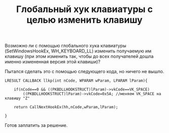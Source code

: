 ﻿---
title: "Глобальный хук клавиатуры с целью изменить клавишу"
se.owner.user_id: 322530
se.owner.display_name: "Иван Иванов"
se.owner.link: "https://ru.stackoverflow.com/users/322530/%d0%98%d0%b2%d0%b0%d0%bd-%d0%98%d0%b2%d0%b0%d0%bd%d0%be%d0%b2"
se.link: "https://ru.stackoverflow.com/questions/928816/%d0%93%d0%bb%d0%be%d0%b1%d0%b0%d0%bb%d1%8c%d0%bd%d1%8b%d0%b9-%d1%85%d1%83%d0%ba-%d0%ba%d0%bb%d0%b0%d0%b2%d0%b8%d0%b0%d1%82%d1%83%d1%80%d1%8b-%d1%81-%d1%86%d0%b5%d0%bb%d1%8c%d1%8e-%d0%b8%d0%b7%d0%bc%d0%b5%d0%bd%d0%b8%d1%82%d1%8c-%d0%ba%d0%bb%d0%b0%d0%b2%d0%b8%d1%88%d1%83"
se.question_id: 928816
se.post_type: question
se.score: 1
---
<p>Возможно ли с помощью глобального хука клавиатуры (SetWindowsHookEx, WH_KEYBOARD_LL) изменить получаемую им клавишу
(при этом изменить так, чтобы до всех получателей дошла именно измененная версия этой клавиши)?</p>

<p>Пытался сделать это с помощью следующего кода, но ничего не вышло.</p>

<pre><code>LRESULT CALLBACK llkp(int nCode, WPARAM wParam, LPARAM lParam){

    if(nCode==0 &amp;&amp; ((PKBDLLHOOKSTRUCT)lParam)-&gt;vkCode==VK_SPACE)
        ((PKBDLLHOOKSTRUCT)lParam)-&gt;vkCode=0x5A; //меняем VK_SPACE на клавишу "Z"

    return CallNextHookEx(hh,nCode,wParam,lParam);

}
</code></pre>

<p>Готов заплатить за решение.</p>
